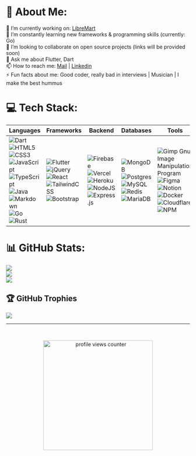 # 💫 About Me:
🛒 I’m currently working on: [LibreMart](https://github.com/orgs/libremart/repositories)<br>
🌱 I’m constantly learning new frameworks & programming skills (currently: Go)<br>
👯 I’m looking to collaborate on open source projects (links will be provided soon)<br>
💬 Ask me about Flutter, Dart<br>📫 How to reach me: [Mail](mailto:molder@toubul.eu) | [Linkedin](https://www.linkedin.com/in/danieltoubul/) <br>
⚡ Fun facts about me: Good coder, really bad in interviews | Musician | I make the best hummus 


# 💻 Tech Stack:
|Languages|Frameworks|Backend|Databases|Tools|
| - | - | - | - | - |
![Dart](https://img.shields.io/badge/dart-%230175C2.svg?style=flat&logo=dart&logoColor=white) ![HTML5](https://img.shields.io/badge/html5-%23E34F26.svg?style=flat&logo=html5&logoColor=white) ![CSS3](https://img.shields.io/badge/css3-%231572B6.svg?style=flat&logo=css3&logoColor=white) ![JavaScript](https://img.shields.io/badge/javascript-%23323330.svg?style=flat&logo=javascript&logoColor=%23F7DF1E)  ![TypeScript](https://img.shields.io/badge/typescript-%23007ACC.svg?style=flat&logo=typescript&logoColor=white)  ![Java](https://img.shields.io/badge/java-%23ED8B00.svg?style=flat&logo=java&logoColor=white) ![Markdown](https://img.shields.io/badge/markdown-%23000000.svg?style=flat&logo=markdown&logoColor=white) ![Go](https://img.shields.io/badge/go-%2300ADD8.svg?style=flat&logo=go&logoColor=white) ![Rust](https://img.shields.io/badge/rust-%23000000.svg?style=flat&logo=rust&logoColor=white) | ![Flutter](https://img.shields.io/badge/Flutter-%2302569B.svg?style=flat&logo=Flutter&logoColor=white) ![jQuery](https://img.shields.io/badge/jquery-%230769AD.svg?style=flat&logo=jquery&logoColor=white)  ![React](https://img.shields.io/badge/react-%2320232a.svg?style=flat&logo=react&logoColor=%2361DAFB)  ![TailwindCSS](https://img.shields.io/badge/tailwindcss-%2338B2AC.svg?style=flat&logo=tailwind-css&logoColor=white)  ![Bootstrap](https://img.shields.io/badge/bootstrap-%23563D7C.svg?style=flat&logo=bootstrap&logoColor=white) | ![Firebase](https://img.shields.io/badge/firebase-%23039BE5.svg?style=flat&logo=firebase) ![Vercel](https://img.shields.io/badge/vercel-%23000000.svg?style=flat&logo=vercel&logoColor=white) ![Heroku](https://img.shields.io/badge/heroku-%23430098.svg?style=flat&logo=heroku&logoColor=white) ![NodeJS](https://img.shields.io/badge/node.js-6DA55F?style=flat&logo=node.js&logoColor=white) ![Express.js](https://img.shields.io/badge/express.js-%23404d59.svg?style=flat&logo=express&logoColor=%2361DAFB)  | ![MongoDB](https://img.shields.io/badge/MongoDB-%234ea94b.svg?style=flat&logo=mongodb&logoColor=white) ![Postgres](https://img.shields.io/badge/postgres-%23316192.svg?style=flat&logo=postgresql&logoColor=white) ![MySQL](https://img.shields.io/badge/mysql-%2300f.svg?style=flat&logo=mysql&logoColor=white) ![Redis](https://img.shields.io/badge/redis-%23DD0031.svg?style=flat&logo=redis&logoColor=white) ![MariaDB](https://img.shields.io/badge/MariaDB-003545?style=flat&logo=mariadb&logoColor=white) | ![Gimp Gnu Image Manipulation Program](https://img.shields.io/badge/Gimp-657D8B?style=flat&logo=gimp&logoColor=FFFFFF) ![Figma](https://img.shields.io/badge/figma-%23F24E1E.svg?style=flat&logo=figma&logoColor=white)  ![Notion](https://img.shields.io/badge/Notion-%23000000.svg?style=flat&logo=notion&logoColor=white) ![Docker](https://img.shields.io/badge/docker-%230db7ed.svg?style=flat&logo=docker&logoColor=white) ![Cloudflare](https://img.shields.io/badge/Cloudflare-F38020?style=flat&logo=Cloudflare&logoColor=white) ![NPM](https://img.shields.io/badge/NPM-%23000000.svg?style=flat&logo=npm&logoColor=white)

# 📊 GitHub Stats:
![](https://github-readme-stats.vercel.app/api?username=realitymolder&theme=tokyonight&hide_border=false&include_all_commits=false&count_private=true)<br/>
![](https://github-readme-streak-stats.herokuapp.com/?user=realitymolder&theme=tokyonight&hide_border=false)<br/>
![](https://github-readme-stats.vercel.app/api/top-langs/?username=realitymolder&theme=tokyonight&hide_border=false&include_all_commits=false&count_private=true&layout=compact)

## 🏆 GitHub Trophies
![](https://github-profile-trophy.vercel.app/?username=realitymolder&theme=radical&no-frame=false&no-bg=false&margin-w=4)

---
<br>
<p align="center">
<a href="https://visitcount.itsvg.in">
<img src="https://visitcount.itsvg.in/api?id=realitymolder&icon=4&color=6" width="300" alt="profile views counter" />
</a> 
</p>
